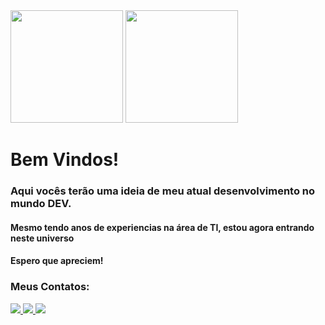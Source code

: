 
  <div>
    <img height="180em"
        src="https://github-readme-stats.vercel.app/api?username=Peter-loliveira&show_icons=true&theme=dracula&include_all_commits=true&count_private=true" />
    <img height="180em"
        src="https://github-readme-stats.vercel.app/api/top-langs/?username=Peter-loliveira&layout=compact&langs_count=7&theme=dracula" />
    <h1>Bem Vindos!</h1>
    <h3>Aqui vocês terão uma ideia de meu atual desenvolvimento no mundo DEV.</h3>
    <h4>Mesmo tendo anos de experiencias na área de TI, estou agora entrando neste universo</h4>
    <h4>Espero que apreciem!</h4>
    <h3>Meus Contatos:</h3>
        <a href="https://api.whatsapp.com/send/?phone=55071983775559" target="blank">
            <img src="https://img.shields.io/badge/WhatsApp-25D366?style=for-the-badge&logo=whatsapp&logoColor=white">
        </a>
        <a href="mailto:peter.loliveira@gmail.com" target="blank">
            <img src="https://img.shields.io/badge/Gmail-D14836?style=for-the-badge&logo=gmail&logoColor=white">
        </a>
        <a href="https://www.linkedin.com/in/peter-loliveira/" target="blank">
            <img src="https://img.shields.io/badge/LinkedIn-0077B5?style=for-the-badge&logo=linkedin&logoColor=white">
        </a>
  </div>
